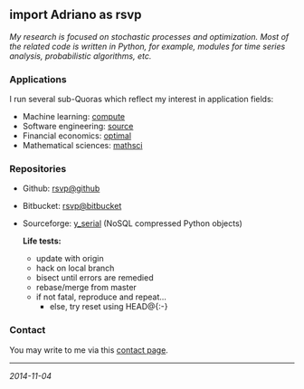 ## import Adriano as rsvp

*My research is focused on stochastic processes and optimization. Most of the related code is written in Python, for example, modules for time series analysis, probabilistic algorithms, etc.*


### Applications

I run several sub-Quoras which reflect my interest in application fields:

- Machine learning: [compute]
- Software engineering: [source]
- Financial economics: [optimal]
- Mathematical sciences: [mathsci]


### Repositories

- Github: [rsvp@github]
- Bitbucket: [rsvp@bitbucket]
- Sourceforge: [y_serial] (NoSQL compressed Python objects)

    **Life tests:**

    - update with origin
    - hack on local branch
    - bisect until errors are remedied
    - rebase/merge from master
    - if not fatal, reproduce and repeat...
        - else, try reset using HEAD@{:-}

### Contact

You may write to me via this [contact page].

- - - -

*2014-11-04*

[rsvp@github]:    https://github.com/rsvp        "Adriano, rsvp at Github"
[rsvp@bitbucket]: https://bitbucket.org/rsvp     "Adriano, rsvp at Bitbucket"
[y_serial]:       http://yserial.sourceforge.net "y_serial module -- warehouse compressed Python objects with SQLite"

[rsvp@quora]:     https://rsvp.quora.com/?share=1    "Adriano, rsvp at Quora"
[compute]:        https://compute.quora.com/?share=1 "Computation and Machine Learning at Quora"
[source]:         https://source.quora.com/?share=1  "Source code and software at Quora" 
[optimal]:        https://optimal.quora.com/?share=1 "Optimal portfolios and financial economics at Quora"
[mathsci]:        https://mathsci.quora.com/?share=1 "Mathematical sciences at Quora"

[contact page]:   http://contact.rsvp247.org         "rsvp, Adriano"

[//]: # (This may be the most platform-independent comment syntax using Markdown.) 
[Markdown]:       https://bitbucket.org/tutorials/markdowndemo


<!--- Illustrating code block in Markdown, note significant triple dash as comment syntax:
         Code highlights per indicator after first triple backticks:
         
```sh
› git shortlog -s | cut -f1 | spark
  ▁▁▁▁▁▁▁▁▁▁▁▁▁▁▁▁▁▁▁▁▁▁▁▁▃▁▁▁▁▁▁▁▁▂▁▁▅▁▂▁▁▁▂▁▁▁▁▁▁▁▁▂▁▁▁▁▁▁▁▁▁▁▁▁▁▁
```

-->
